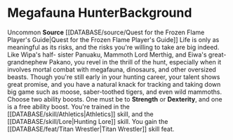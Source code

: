 ﻿---
id: '291'
name: Megafauna Hunter
source: '[[DATABASE/source/Quest for the Frozen Flame Player''s Guide|Quest for the
  Frozen Flame Player''s Guide]]'

---
# Megafauna Hunter<span class="item-type">Background</span>

<span class="trait-uncommon item-trait">Uncommon</span>
**Source** [[DATABASE/source/Quest for the Frozen Flame Player's Guide|Quest for the Frozen Flame Player's Guide]]
Life is only as meaningful as its risks, and the risks you're willing to take are big indeed. Like Wipa's half- sister Panuaku, Mammoth Lord Merthig, and Eiwa's great-grandnephew Pakano, you revel in the thrill of the hunt, especially when it involves mortal combat with megafauna, dinosaurs, and other oversized beasts. Though you're still early in your hunting career, your talent shows great promise, and you have a natural knack for tracking and taking down big game such as moose, saber-toothed tigers, and even wild mammoths.
Choose two ability boosts. One must be to **Strength** or **Dexterity**, and one is a free ability boost.
You're trained in the [[DATABASE/skill/Athletics|Athletics]] skill, and the [[DATABASE/skill/Lore|Hunting Lore]] skill. You gain the [[DATABASE/feat/Titan Wrestler|Titan Wrestler]] skill feat.